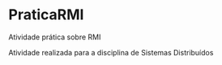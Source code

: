 # PraticaRMI
Atividade prática sobre RMI

Atividade realizada para a disciplina de Sistemas Distribuídos

